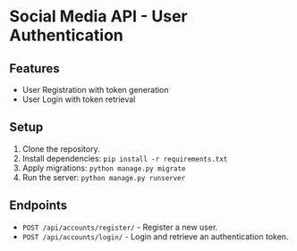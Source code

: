 # Social Media API - User Authentication

## Features
- User Registration with token generation
- User Login with token retrieval

## Setup
1. Clone the repository.
2. Install dependencies: `pip install -r requirements.txt`
3. Apply migrations: `python manage.py migrate`
4. Run the server: `python manage.py runserver`

## Endpoints
- `POST /api/accounts/register/` - Register a new user.
- `POST /api/accounts/login/` - Login and retrieve an authentication token.

